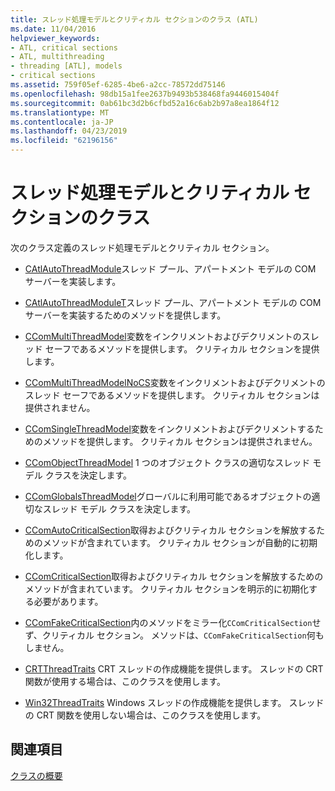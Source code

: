 ```yaml
---
title: スレッド処理モデルとクリティカル セクションのクラス (ATL)
ms.date: 11/04/2016
helpviewer_keywords:
- ATL, critical sections
- ATL, multithreading
- threading [ATL], models
- critical sections
ms.assetid: 759f05ef-6285-4be6-a2cc-78572dd75146
ms.openlocfilehash: 98db15a1fee2637b9493b538468fa9446015404f
ms.sourcegitcommit: 0ab61bc3d2b6cfbd52a16c6ab2b97a8ea1864f12
ms.translationtype: MT
ms.contentlocale: ja-JP
ms.lasthandoff: 04/23/2019
ms.locfileid: "62196156"
---
```

# <a name="threading-models-and-critical-sections-classes"></a>スレッド処理モデルとクリティカル セクションのクラス

次のクラス定義のスレッド処理モデルとクリティカル セクション。

- [CAtlAutoThreadModule](../atl/reference/catlautothreadmodule-class.md)スレッド プール、アパートメント モデルの COM サーバーを実装します。

- [CAtlAutoThreadModuleT](../atl/reference/catlautothreadmodulet-class.md)スレッド プール、アパートメント モデルの COM サーバーを実装するためのメソッドを提供します。

- [CComMultiThreadModel](../atl/reference/ccommultithreadmodel-class.md)変数をインクリメントおよびデクリメントのスレッド セーフであるメソッドを提供します。 クリティカル セクションを提供します。

- [CComMultiThreadModelNoCS](../atl/reference/ccommultithreadmodelnocs-class.md)変数をインクリメントおよびデクリメントのスレッド セーフであるメソッドを提供します。 クリティカル セクションは提供されません。

- [CComSingleThreadModel](../atl/reference/ccomsinglethreadmodel-class.md)変数をインクリメントおよびデクリメントするためのメソッドを提供します。 クリティカル セクションは提供されません。

- [CComObjectThreadModel](../atl/reference/atl-typedefs.md#ccomobjectthreadmodel) 1 つのオブジェクト クラスの適切なスレッド モデル クラスを決定します。

- [CComGlobalsThreadModel](../atl/reference/atl-typedefs.md#ccomglobalsthreadmodel)グローバルに利用可能であるオブジェクトの適切なスレッド モデル クラスを決定します。

- [CComAutoCriticalSection](../atl/reference/ccomautocriticalsection-class.md)取得およびクリティカル セクションを解放するためのメソッドが含まれています。 クリティカル セクションが自動的に初期化します。

- [CComCriticalSection](../atl/reference/ccomcriticalsection-class.md)取得およびクリティカル セクションを解放するためのメソッドが含まれています。 クリティカル セクションを明示的に初期化する必要があります。

- [CComFakeCriticalSection](../atl/reference/ccomfakecriticalsection-class.md)内のメソッドをミラー化`CComCriticalSection`せず、クリティカル セクション。 メソッドは、`CComFakeCriticalSection`何もしません。

- [CRTThreadTraits](../atl/reference/crtthreadtraits-class.md) CRT スレッドの作成機能を提供します。 スレッドの CRT 関数が使用する場合は、このクラスを使用します。

- [Win32ThreadTraits](../atl/reference/win32threadtraits-class.md) Windows スレッドの作成機能を提供します。 スレッドの CRT 関数を使用しない場合は、このクラスを使用します。

## <a name="see-also"></a>関連項目

[クラスの概要](../atl/atl-class-overview.md)
